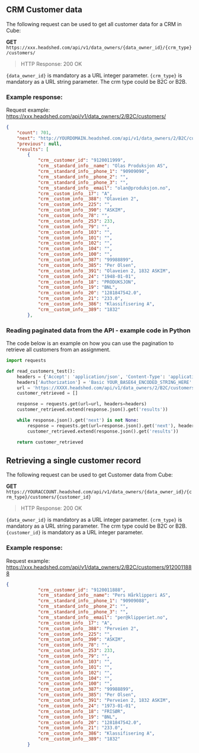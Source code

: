 ## CRM Customer data
The following request can be used to get all customer data for a CRM in Cube:

**GET** ```https://xxx.headshed.com/api/v1/data_owners/{data_owner_id}/{crm_type}/customers/```

> HTTP Response: 200 OK

` {data_owner_id} ` is mandatory as a URL integer parameter. 
` {crm_type} ` is mandatory as a URL string parameter. The crm type could be B2C or B2B.


### Example response:

Request example: https://xxx.headshed.com/api/v1/data_owners/2/B2C/customers/

```json  
{
    "count": 701,
    "next": "http://YOURDOMAIN.headshed.com/api/v1/data_owners/2/B2C/customers/",
    "previous": null,
    "results": [
        {
            "crm__customer_id": "9120011999",
            "crm__standard_info__name": "Olas Produksjon AS",
            "crm__standard_info__phone_1": "90909090",
            "crm__standard_info__phone_2": "",
            "crm__standard_info__phone_3": "",
            "crm__standard_info__email": "olan@produksjon.no",
            "crm__custom_info__17": "A",
            "crm__custom_info__388": "Olaveien 2",
            "crm__custom_info__225": "",
            "crm__custom_info__390": "ASKIM",
            "crm__custom_info__78": "",
            "crm__custom_info__253": 233,
            "crm__custom_info__79": "",
            "crm__custom_info__103": "",
            "crm__custom_info__101": "",
            "crm__custom_info__102": "",
            "crm__custom_info__104": "",
            "crm__custom_info__100": "",
            "crm__custom_info__387": "99988899",
            "crm__custom_info__385": "Per Olsen",
            "crm__custom_info__391": "Olaveien 2, 1832 ASKIM",
            "crm__custom_info__24": "1948-01-01",
            "crm__custom_info__18": "PRODUKSJON",
            "crm__custom_info__19": "BNL",
            "crm__custom_info__20": "1281847542.0",
            "crm__custom_info__21": "233.0",
            "crm__custom_info__386": "Klassifisering A",
            "crm__custom_info__389": "1832"
        },
  ```

### Reading paginated data from the API - example code in Python
The code below is an example on how you can use the pagination to retrieve all customers from an assignment.
```python
import requests

def read_customers_test():
    headers = {'Accept': 'application/json', 'Content-Type': 'application/json'}
    headers['Authorization'] = 'Basic YOUR_BASE64_ENCODED_STRING_HERE'
    url = 'https://XXXX.headshed.com/api/v1/data_owners/2/B2C/customers/'
    customer_retrieved = []

    response = requests.get(url=url, headers=headers)
    customer_retrieved.extend(response.json().get('results'))

    while response.json().get('next') is not None:
        response = requests.get(url=response.json().get('next'), headers=headers)
        customer_retrieved.extend(response.json().get('results'))

    return customer_retrieved
```

## Retrieving a single customer record
The following request can be used to get Customer data from Cube:

**GET** ```https://YOURACCOUNT.headshed.com/api/v1/data_owners/{data_owner_id}/{crm_type}/customers/{customer_id}```

> HTTP Response: 200 OK

` {data_owner_id} ` is mandatory as a URL integer parameter. 
` {crm_type} ` is mandatory as a URL string parameter. The crm type could be B2C or B2B.
` {customer_id} ` is mandatory as a URL integer parameter. 


### Example response:

Request example: https://xxx.headshed.com/api/v1/data_owners/2/B2C/customers/9120011888

```json  
{
            "crm__customer_id": "9120011888",
            "crm__standard_info__name": "Pers Hårklipperi AS",
            "crm__standard_info__phone_1": "90909088",
            "crm__standard_info__phone_2": "",
            "crm__standard_info__phone_3": "",
            "crm__standard_info__email": "per@klipperiet.no",
            "crm__custom_info__17": "A",
            "crm__custom_info__388": "Perveien 2",
            "crm__custom_info__225": "",
            "crm__custom_info__390": "ASKIM",
            "crm__custom_info__78": "",
            "crm__custom_info__253": 233,
            "crm__custom_info__79": "",
            "crm__custom_info__103": "",
            "crm__custom_info__101": "",
            "crm__custom_info__102": "",
            "crm__custom_info__104": "",
            "crm__custom_info__100": "",
            "crm__custom_info__387": "99988899",
            "crm__custom_info__385": "Per Olsen",
            "crm__custom_info__391": "Perveien 2, 1832 ASKIM",
            "crm__custom_info__24": "1973-01-01",
            "crm__custom_info__18": "FRISØR",
            "crm__custom_info__19": "BNL",
            "crm__custom_info__20": "1281847542.0",
            "crm__custom_info__21": "233.0",
            "crm__custom_info__386": "Klassifisering A",
            "crm__custom_info__389": "1832"
        }
  ```



